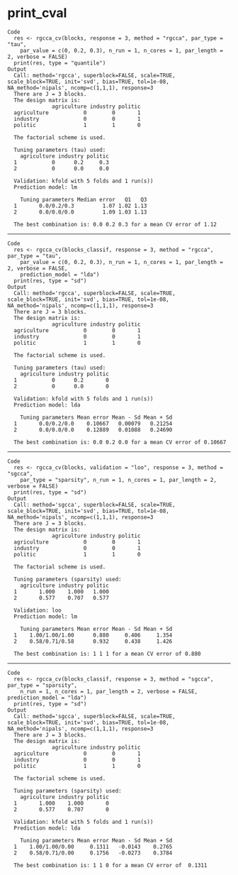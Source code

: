 # print_cval

    Code
      res <- rgcca_cv(blocks, response = 3, method = "rgcca", par_type = "tau",
        par_value = c(0, 0.2, 0.3), n_run = 1, n_cores = 1, par_length = 2, verbose = FALSE)
      print(res, type = "quantile")
    Output
      Call: method='rgcca', superblock=FALSE, scale=TRUE, scale_block=TRUE, init='svd', bias=TRUE, tol=1e-08, NA_method='nipals', ncomp=c(1,1,1), response=3 
      There are J = 3 blocks.
      The design matrix is:
                  agriculture industry politic
      agriculture           0        0       1
      industry              0        0       1
      politic               1        1       0
      
      The factorial scheme is used.
      
      Tuning parameters (tau) used: 
        agriculture industry politic
      1           0      0.2     0.3
      2           0      0.0     0.0
      
      Validation: kfold with 5 folds and 1 run(s)) 
      Prediction model: lm 
      
        Tuning parameters Median error   Q1   Q3
      1       0.0/0.2/0.3         1.07 1.02 1.13
      2       0.0/0.0/0.0         1.09 1.03 1.13
      
      The best combination is: 0.0 0.2 0.3 for a mean CV error of 1.12 

---

    Code
      res <- rgcca_cv(blocks_classif, response = 3, method = "rgcca", par_type = "tau",
        par_value = c(0, 0.2, 0.3), n_run = 1, n_cores = 1, par_length = 2, verbose = FALSE,
        prediction_model = "lda")
      print(res, type = "sd")
    Output
      Call: method='rgcca', superblock=FALSE, scale=TRUE, scale_block=TRUE, init='svd', bias=TRUE, tol=1e-08, NA_method='nipals', ncomp=c(1,1,1), response=3 
      There are J = 3 blocks.
      The design matrix is:
                  agriculture industry politic
      agriculture           0        0       1
      industry              0        0       1
      politic               1        1       0
      
      The factorial scheme is used.
      
      Tuning parameters (tau) used: 
        agriculture industry politic
      1           0      0.2       0
      2           0      0.0       0
      
      Validation: kfold with 5 folds and 1 run(s)) 
      Prediction model: lda 
      
        Tuning parameters Mean error Mean - Sd Mean + Sd
      1       0.0/0.2/0.0    0.10667   0.00079   0.21254
      2       0.0/0.0/0.0    0.12889   0.01088   0.24690
      
      The best combination is: 0.0 0.2 0.0 for a mean CV error of 0.10667 

---

    Code
      res <- rgcca_cv(blocks, validation = "loo", response = 3, method = "sgcca",
        par_type = "sparsity", n_run = 1, n_cores = 1, par_length = 2, verbose = FALSE)
      print(res, type = "sd")
    Output
      Call: method='sgcca', superblock=FALSE, scale=TRUE, scale_block=TRUE, init='svd', bias=TRUE, tol=1e-08, NA_method='nipals', ncomp=c(1,1,1), response=3 
      There are J = 3 blocks.
      The design matrix is:
                  agriculture industry politic
      agriculture           0        0       1
      industry              0        0       1
      politic               1        1       0
      
      The factorial scheme is used.
      
      Tuning parameters (sparsity) used: 
        agriculture industry politic
      1       1.000    1.000   1.000
      2       0.577    0.707   0.577
      
      Validation: loo 
      Prediction model: lm 
      
        Tuning parameters Mean error Mean - Sd Mean + Sd
      1    1.00/1.00/1.00      0.880     0.406     1.354
      2    0.58/0.71/0.58      0.932     0.438     1.426
      
      The best combination is: 1 1 1 for a mean CV error of 0.880 

---

    Code
      res <- rgcca_cv(blocks_classif, response = 3, method = "sgcca", par_type = "sparsity",
        n_run = 1, n_cores = 1, par_length = 2, verbose = FALSE, prediction_model = "lda")
      print(res, type = "sd")
    Output
      Call: method='sgcca', superblock=FALSE, scale=TRUE, scale_block=TRUE, init='svd', bias=TRUE, tol=1e-08, NA_method='nipals', ncomp=c(1,1,1), response=3 
      There are J = 3 blocks.
      The design matrix is:
                  agriculture industry politic
      agriculture           0        0       1
      industry              0        0       1
      politic               1        1       0
      
      The factorial scheme is used.
      
      Tuning parameters (sparsity) used: 
        agriculture industry politic
      1       1.000    1.000       0
      2       0.577    0.707       0
      
      Validation: kfold with 5 folds and 1 run(s)) 
      Prediction model: lda 
      
        Tuning parameters Mean error Mean - Sd Mean + Sd
      1    1.00/1.00/0.00     0.1311   -0.0143    0.2765
      2    0.58/0.71/0.00     0.1756   -0.0273    0.3784
      
      The best combination is: 1 1 0 for a mean CV error of  0.1311 

